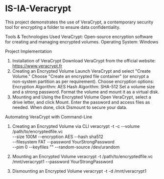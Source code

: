 # IS-IA-Veracrypt 
This project demonstrates the use of VeraCrypt, a contemporary security tool for encrypting a folder to ensure data confidentiality.

Tools & Technologies Used
VeraCrypt: Open-source encryption software for creating and managing encrypted volumes.
Operating System: Windows 

Project Implementation
1. Installation of VeraCrypt
   Download VeraCrypt from the official website: https://www.veracrypt.fr
2. Creating an Encrypted Volume
   Launch VeraCrypt and select "Create Volume."
   Choose "Create an encrypted file container" (or encrypt a non-system partition as per requirement).
   Choose encryption options:
     Encryption Algorithm: AES
     Hash Algorithm: SHA-512
   Set a volume size and a strong password.
   Format the volume and mount it as a virtual disk.
3. Mounting and Using the Encrypted Volume
    Open VeraCrypt, select a drive letter, and click Mount.
    Enter the password and access files as needed.
    When done, click Dismount to secure your data.

Automating VeraCrypt with Command-Line
1.  Creating an Encrypted Volume via CLI
   veracrypt -t -c --volume /path/to/encryptedfile.vc \
          --size 100M --encryption AES --hash sha512 \
          --filesystem FAT --password YourStrongPassword \
          --pim 0 --keyfiles "" --random-source /dev/urandom

2. Mounting an Encrypted Volume
   veracrypt -t /path/to/encryptedfile.vc /mnt/veracrypt1 --password YourStrongPassword
   
3. Dismounting an Encrypted Volume
   veracrypt -t -d /mnt/veracrypt1


